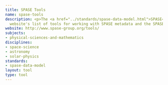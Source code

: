 ```yaml
---
title: SPASE Tools
name: spase-tools
description: <p>The <a href="../standards/spase-data-model.html">SPASE</a>
  website's list of tools for working with SPASE metadata and the SPASE framework.</p>
website: http://www.spase-group.org/tools/
subjects:
- physical-sciences-and-mathematics
disciplines:
- space-science
- astronomy
- solar-physics
standards:
- spase-data-model
layout: tool
type: tool
---
```


